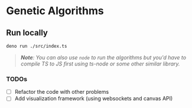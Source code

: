 # Genetic Algorithms

## Run locally

```bash
deno run ./src/index.ts
```

> _**Note**: You can also use `node` to run the algorithms but you'd have to compile TS to JS first using ts-node or some other similar library._

### TODOs

- [ ] Refactor the code with other problems
- [ ] Add visualization framework (using websockets and canvas API)
